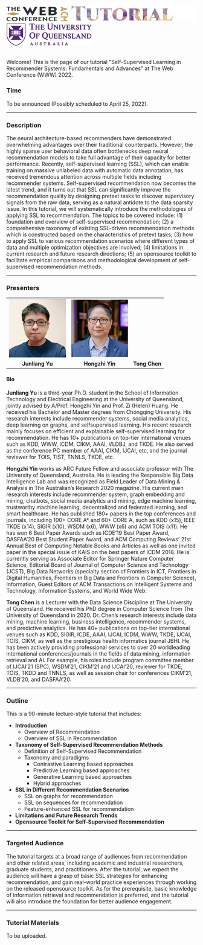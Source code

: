 ![logo_tutorial](https://raw.githubusercontent.com/ssl-recsys/ssl-recsys.github.io/main/logo_tutorial.png)
![uq_logo](https://raw.githubusercontent.com/ssl-recsys/ssl-recsys.github.io/main/uq_logo.png)

<br>
Welcome! This is the page of our tutorial "Self-Supervised Learning in Recommender Systems: Fundamentals and Advances" at The Web Conference (WWW) 2022.

### Time
To be announced (Possibly scheduled to April 25, 2022).
<hr>

### Description

The neural architecture-based recommenders have demonstrated overwhelming advantages over their traditional counterparts. However, the highly sparse user behavioral data often bottlenecks deep neural recommendation models to take full advantage of their capacity for better performance. Recently, self-supervised learning (SSL), which can enable training on massive unlabeled data with automatic data annotation, has received tremendous attention across multiple fields including recommender systems. Self-supervised recommendation now becomes the latest trend, and it turns out that SSL can significantly improve the recommendation quality by designing pretext tasks to discover supervisory signals from the raw data, serving as a natural antidote to the data sparsity issue. In this tutorial, we will systematically introduce the methodologies of applying SSL to recommendation. The topics to be covered include: (1) foundation and overview of self-supervised recommendation; (2) a comprehensive taxonomy of existing SSL-driven recommendation methods which is constructed based on the characteristics of pretext tasks; (3) how to apply SSL to various recommendation scenarios where different types of data and multiple optimization objectives are involved; (4) limitations in current research and future research directions; (5) an opensource toolkit to facilitate empirical comparisons and methodological development of self-supervised recommendation methods.

<hr>

### Presenters
<table rules="none">
<tr>
<td align="center">
<img class="circle--square" src="https://raw.githubusercontent.com/ssl-recsys/ssl-recsys.github.io/main/junliang.jpg" />
</td>
<td align="center">
<img class="circle--square" src="https://raw.githubusercontent.com/ssl-recsys/ssl-recsys.github.io/main/hongzhi.jpg" />
</td>
<td align="center">
</td>
</tr>
<tr>
<td align="center">
<b>Junliang Yu</b>
</td>
<td align="center">
<b>Hongzhi Yin</b>
</td>
<td>
<b>Tong Chen</b>
</td>
</tr>
</table>

#### Bio

<b>Junliang Yu</b>  is a third-year Ph.D. student in the School of Information Technology and Electrical Engineering at the University of Queensland, jointly advised by A/Prof. Hongzhi Yin and Prof. Zi (Helen) Huang. He received his Bachelor and Master degrees from Chongqing University. His research interests include recommender systems, social media analytics, deep learning on graphs, and selfsupervised learning. His recent research mainly focuses on efficient and explainable self-supervised learning for recommendation. He has 10+ publications on top-tier international venues such as KDD, WWW, ICDM, CIKM, AAAI, VLDBJ, and TKDE. He also served as the conference PC member of AAAI, CIKM, IJCAI, etc, and the journal reviewer for TOIS, TIST, TNNLS, TKDE, etc. 

<b>Hongzhi Yin</b> works as ARC Future Fellow and associate professor with The University of Queensland, Australia. He is leading the Responsible Big Data Intelligence Lab and was recognized as Field Leader of Data Mining & Analysis in The Australian’s Research 2020 magazine. His current main research interests include recommender system, graph embedding and mining, chatbots, social media analytics and mining, edge machine learning, trustworthy machine learning, decentralized and federated learning, and smart healthcare. He has published 180+ papers in the top conferences and journals, including 100+ CORE A* and 60+ CORE A, such as KDD (x15), IEEE TKDE (x14), SIGIR (x10), WSDM (x6), WWW (x6) and ACM TOIS (x11). He has won 6 Best Paper Awards such as ICDE’19 Best Paper Award, DASFAA’20 Best Student Paper Award, and ACM Computing Reviews’ 21st Annual Best of Computing Notable Books and Articles as well as one invited paper in the special issue of KAIS on the best papers of ICDM 2018. He is currently serving as Associate Editor for Springer Nature Computer Science, Editorial Board of Journal of Computer Science and Technology (JCST), Big Data Networks (specialty section of Frontiers in ICT, Frontiers in Digital Humanities, Frontiers in Big Data and Frontiers in Computer Science), Information, Guest Editors of ACM Transactions on Intelligent Systems and Technology, Information Systems, and World Wide Web. 

<b>Tong Chen</b> is a Lecturer with the Data Science Discipline at The University of Queensland. He received his PhD degree in Computer Science from The University of Queensland in 2020. Dr. Chen’s research interests include data mining, machine learning, business intelligence, recommender systems, and predictive analytics. He has 40+ publications on top-tier international venues such as KDD, SIGIR, ICDE, AAAI, IJCAI, ICDM, WWW, TKDE, IJCAI, TOIS, CIKM, as well as the prestigious health informatics journal JBHI. He has been actively providing professional services to over 20 worldleading international conferences/journals in the fields of data mining, information retrieval and AI. For example, his roles include program committee member of IJCAI’21 (SPC), WSDM’21, CIKM’21 and IJCAI’20, reviewer for TKDE, TOIS, TKDD and TNNLS, as well as session chair for conferences CIKM’21, VLDB’20, and DASFAA’20.

<hr>

### Outline

This is a 90-minute lecture-style tutorial that includes:
- <b>Introduction</b>
  - Overview of Recommendation
  - Overview of SSL in Recommendation   
- <b>Taxonomy of Self-Supervised Recommendation Methods</b>
  - Definition of Self-Supervised Recommendation
  - Taxonomy and paradigms
    - Contrastive Learning based approaches
    - Predictive Learning based approaches
    - Generative Learning based approaches
    - Hybrid approaches
- <b>SSL in Different Recommendation Scenarios</b>
  - SSL on graphs for recommendation
  - SSL on sequences for recommendation
  - Feature-enhanced SSL for recommendation
- <b>Limitations and Future Research Trends</b>
- <b>Opensource Toolkit for Self-Supervised Recommendation</b>

<hr>

### Targeted Audience

 The tutorial targets at a broad range of audiences from recommendation and other related areas, including academic and industrial researchers, graduate students, and practitioners. After the tutorial, we expect the audience will have a grasp of basic SSL strategies for enhancing recommendation, and gain real-world practice experiences through working on the released opensource toolkit. As for the prerequisite, basic knowledge of information retrieval and recommendation is preferred, and the tutorial will also introduce the foundation for better audience engagement.

<hr>

### Tutorial Materials

To be uploaded.

